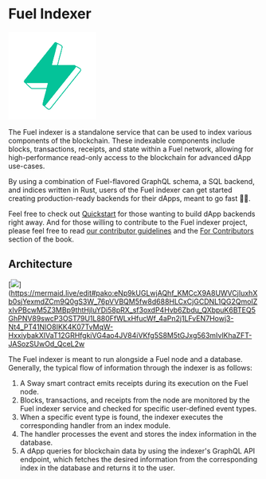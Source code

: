 # Fuel Indexer

![Fuel Logo](./img/fuel.png)

The Fuel indexer is a standalone service that can be used to index various components of the blockchain. These indexable components include blocks, transactions, receipts, and state within a Fuel network, allowing for high-performance read-only access to the blockchain for advanced dApp use-cases.

By using a combination of Fuel-flavored GraphQL schema, a SQL backend, and indices written in Rust, users of the Fuel indexer can get started creating production-ready backends for their dApps, meant to go fast 🚗💨.

Feel free to check out [Quickstart](./quickstart/index.md) for those wanting to build dApp backends right away. And for those willing to contribute to the Fuel indexer project, please feel free to read [our contributor guidelines](https://github.com/FuelLabs/fuel-indexer/blob/master/docs/CONTRIBUTING.md) and the [For Contributors](for-contributors/index.md) section of the book.

## Architecture

[![](https://mermaid.ink/img/pako:eNp9kUGLwjAQhf_KMCcX9A8UWVCjIuxhXb0sjYexmdZCm9Q0gS3W_76pVVBQM5fw8d688HLCxCjGCDNL1QG2QmoIZxIvPBcwM5Z3MBp9thtHjluYDi58pRX_sf3oxdP4Hvb6Zbdu_QXbpuK6BTEQ5GhPNV89swcP3OST79U1L880FfWLxHfucWf_4aPn2j1LFvEN7Howj3-Nt4_PT41NIO8IKK4K07TvMqW-HxxiybakXIVaT12GRHfgkiVG4ao4JV84iVKfg5S8M5tGJxg563mIvlKhaZFT-JASozSUwOd_QceL2w?type=png)](https://mermaid.live/edit#pako:eNp9kUGLwjAQhf_KMCcX9A8UWVCjIuxhXb0sjYexmdZCm9Q0gS3W_76pVVBQM5fw8d688HLCxCjGCDNL1QG2QmoIZxIvPBcwM5Z3MBp9thtHjluYDi58pRX_sf3oxdP4Hvb6Zbdu_QXbpuK6BTEQ5GhPNV89swcP3OST79U1L880FfWLxHfucWf_4aPn2j1LFvEN7Howj3-Nt4_PT41NIO8IKK4K07TvMqW-HxxiybakXIVaT12GRHfgkiVG4ao4JV84iVKfg5S8M5tGJxg563mIvlKhaZFT-JASozSUwOd_QceL2w

The Fuel indexer is meant to run alongside a Fuel node and a database. Generally, the typical flow of information through the indexer is as follows:

1. A Sway smart contract emits receipts during its execution on the Fuel node.
2. Blocks, transactions, and receipts from the node are monitored by the Fuel indexer service and checked for specific user-defined event types.
3. When a specific event type is found, the indexer executes the corresponding handler from an index module.
4. The handler processes the event and stores the index information in the database.
5. A dApp queries for blockchain data by using the indexer's GraphQL API endpoint, which fetches the desired information from the corresponding index in the database and returns it to the user.
